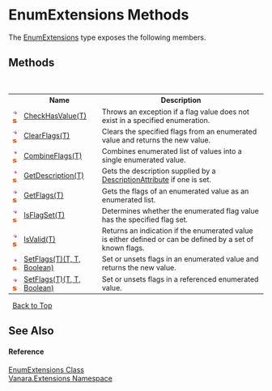 # EnumExtensions Methods
 

The <a href="42c3c3f8-1676-a911-01bf-74e8ddc5f4bc">EnumExtensions</a> type exposes the following members.


## Methods
&nbsp;<table><tr><th></th><th>Name</th><th>Description</th></tr><tr><td>![Public method](media/pubmethod.gif "Public method")![Static member](media/static.gif "Static member")</td><td><a href="ec26bf43-8ac0-eae7-2b33-de732f4a81e3">CheckHasValue(T)</a></td><td>
Throws an exception if a flag value does not exist in a specified enumeration.</td></tr><tr><td>![Public method](media/pubmethod.gif "Public method")![Static member](media/static.gif "Static member")</td><td><a href="a3eb5dc0-83fc-ce79-4cc6-82a6c6f71eeb">ClearFlags(T)</a></td><td>
Clears the specified flags from an enumerated value and returns the new value.</td></tr><tr><td>![Public method](media/pubmethod.gif "Public method")![Static member](media/static.gif "Static member")</td><td><a href="01fde065-bfd7-4c9e-2592-e183930ffb36">CombineFlags(T)</a></td><td>
Combines enumerated list of values into a single enumerated value.</td></tr><tr><td>![Public method](media/pubmethod.gif "Public method")![Static member](media/static.gif "Static member")</td><td><a href="5496ef81-b5cd-6ae7-05fc-88e2aa973477">GetDescription(T)</a></td><td>
Gets the description supplied by a <a href="http://msdn2.microsoft.com/en-us/library/xwb66ftt" target="_blank">DescriptionAttribute</a> if one is set.</td></tr><tr><td>![Public method](media/pubmethod.gif "Public method")![Static member](media/static.gif "Static member")</td><td><a href="6cd26c40-baa4-842f-b6b5-25ba5b60ea4f">GetFlags(T)</a></td><td>
Gets the flags of an enumerated value as an enumerated list.</td></tr><tr><td>![Public method](media/pubmethod.gif "Public method")![Static member](media/static.gif "Static member")</td><td><a href="ae167194-796e-dbe0-490a-4a1df09278b7">IsFlagSet(T)</a></td><td>
Determines whether the enumerated flag value has the specified flag set.</td></tr><tr><td>![Public method](media/pubmethod.gif "Public method")![Static member](media/static.gif "Static member")</td><td><a href="b7953f0d-0a28-6eba-d6a1-89ed9446e0a3">IsValid(T)</a></td><td>
Returns an indication if the enumerated value is either defined or can be defined by a set of known flags.</td></tr><tr><td>![Public method](media/pubmethod.gif "Public method")![Static member](media/static.gif "Static member")</td><td><a href="3fa00e91-766a-b2f0-a5a6-d940cdec5031">SetFlags(T)(T, T, Boolean)</a></td><td>
Set or unsets flags in an enumerated value and returns the new value.</td></tr><tr><td>![Public method](media/pubmethod.gif "Public method")![Static member](media/static.gif "Static member")</td><td><a href="6d8b9241-0048-fb2d-c516-b590fe75ac10">SetFlags(T)(T, T, Boolean)</a></td><td>
Set or unsets flags in a referenced enumerated value.</td></tr></table>&nbsp;
<a href="#enumextensions-methods">Back to Top</a>

## See Also


#### Reference
<a href="42c3c3f8-1676-a911-01bf-74e8ddc5f4bc">EnumExtensions Class</a><br /><a href="9abe54ff-18ce-e333-beed-30e855655381">Vanara.Extensions Namespace</a><br />
